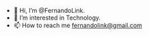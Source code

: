 - 👋 Hi, I’m @FernandoLink.
- 👀 I’m interested in Technology.
- 📫 How to reach me fernandolink@gmail.com

<!---
FernandoLink/FernandoLink is a ✨ special ✨ repository because its `README.md` (this file) appears on your GitHub profile.
You can click the Preview link to take a look at your changes.
--->
